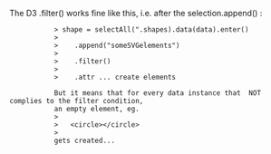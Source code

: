 The D3 .filter() works fine like this, i.e. after the selection.append() :

               > shape = selectAll(".shapes).data(data).enter()
               >
               >    .append("someSVGelements")
               >
               >    .filter()
               >
               >    .attr ... create elements

               But it means that for every data instance that  NOT complies to the filter condition,
               an empty element, eg.
               >
               >   <circle></circle>
               >
               gets created...